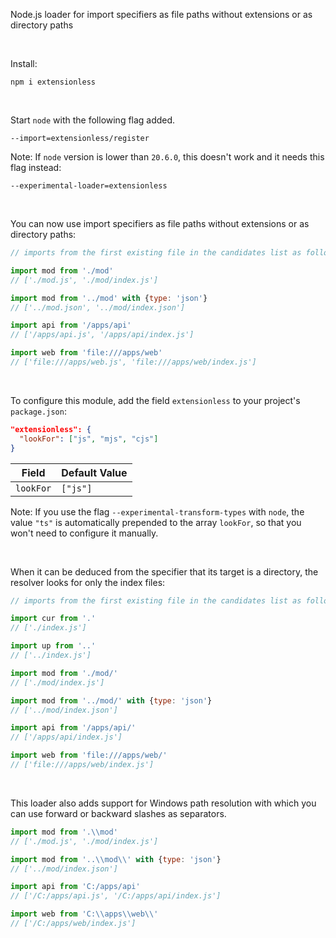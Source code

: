 Node.js loader for import specifiers as file paths without extensions or as directory paths

&nbsp;

Install:

```
npm i extensionless
```

&nbsp;

Start `node` with the following flag added.

```
--import=extensionless/register
```

Note: If `node` version is lower than `20.6.0`, this doesn't work and it needs this flag instead:

```
--experimental-loader=extensionless
```

&nbsp;

You can now use import specifiers as file paths without extensions or as directory paths:

```js
// imports from the first existing file in the candidates list as follows

import mod from './mod'
// ['./mod.js', './mod/index.js']

import mod from '../mod' with {type: 'json'}
// ['../mod.json', '../mod/index.json']

import api from '/apps/api'
// ['/apps/api.js', '/apps/api/index.js']

import web from 'file:///apps/web'
// ['file:///apps/web.js', 'file:///apps/web/index.js']
```

&nbsp;

To configure this module, add the field `extensionless` to your project's `package.json`:

```json
"extensionless": {
  "lookFor": ["js", "mjs", "cjs"]
}
```

|   Field   | Default Value |
| --------- | ------------- |
| `lookFor` | `["js"]`      |

Note: If you use the flag `--experimental-transform-types` with `node`, the value `"ts"` is automatically prepended to the array `lookFor`, so that you won't need to configure it manually.

&nbsp;

When it can be deduced from the specifier that its target is a directory, the resolver looks for only the index files:

```js
// imports from the first existing file in the candidates list as follows

import cur from '.'
// ['./index.js']

import up from '..'
// ['../index.js']

import mod from './mod/'
// ['./mod/index.js']

import mod from '../mod/' with {type: 'json'}
// ['../mod/index.json']

import api from '/apps/api/'
// ['/apps/api/index.js']

import web from 'file:///apps/web/'
// ['file:///apps/web/index.js']
```

&nbsp;

This loader also adds support for Windows path resolution with which you can use forward or backward slashes as separators.

```js
import mod from '.\\mod'
// ['./mod.js', './mod/index.js']

import mod from '..\\mod\\' with {type: 'json'}
// ['../mod/index.json']

import api from 'C:/apps/api'
// ['/C:/apps/api.js', '/C:/apps/api/index.js']

import web from 'C:\\apps\\web\\'
// ['/C:/apps/web/index.js']
```
